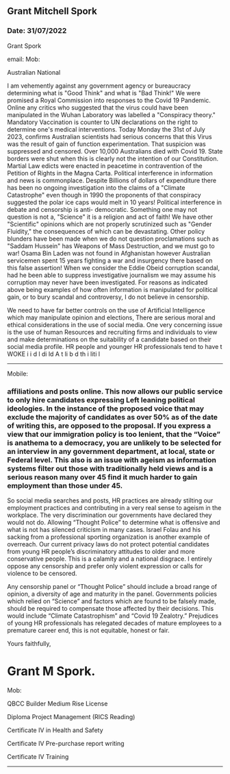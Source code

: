 ## Grant Mitchell Spork

### Date: 31/07/2022

 Grant Spork 

 email:  Mob:

 Australian National

 I am vehemently against any government agency or bureaucracy determining what is "Good Think" and what is "Bad Think!" We were promised a Royal Commission into responses to the Covid 19 Pandemic. Online any critics who suggested that the virus could have been manipulated in the Wuhan Laboratory was labelled a "Conspiracy theory." Mandatory Vaccination is counter to UN declarations on the right to determine one's medical interventions. Today Monday the 31st of July 2023, confirms Australian scientists had serious concerns that this Virus was the result of gain of function experimentation. That suspicion was suppressed and censored. Over 10,000 Australians died with Covid 19. State borders were shut when this is clearly not the intention of our Constitution. Martial Law edicts were enacted in peacetime in contravention of the Petition of Rights in the Magna Carta. Political interference in information and news is commonplace. Despite Billions of dollars of expenditure there has been no ongoing investigation into the claims of a "Climate Catastrophe" even though in 1990 the proponents of that conspiracy suggested the polar ice caps would melt in 10 years! Political interference in debate and censorship is anti- democratic. Something one may not question is not a, "Science" it is a religion and act of faith! We have other "Scientific" opinions which are not properly scrutinized such as "Gender Fluidity," the consequences of which can be devastating. Other policy blunders have been made when we do not question proclamations such as "Saddam Hussein" has Weapons of Mass Destruction, and we must go to war! Osama Bin Laden was not found in Afghanistan however Australian servicemen spent 15 years fighting a war and insurgency there based on this false assertion! When we consider the Eddie Obeid corruption scandal, had he been able to suppress investigative journalism we may assume his corruption may never have been investigated. For reasons as indicated above being examples of how often information is manipulated for political gain, or to bury scandal and controversy, I do not believe in censorship. 

 We need to have far better controls on the use of Artificial Intelligence which may manipulate opinion and elections, There are serious moral and ethical considerations in the use of social media. One very concerning issue is the use of human Resources and recruiting firms and individuals to view and make determinations on the suitability of a candidate based on their social media profile. HR people and younger HR professionals tend to have
 t WOKE i i d l di ld A t li b d th i liti l


-----

Mobile:

### affiliations and posts online. This now allows our public service to only hire candidates expressing Left leaning political ideologies. In the instance of the proposed voice that may exclude the majority of candidates as over 50% as of the date of writing this, are opposed to the proposal. If you express a view that our immigration policy is too lenient, that the “Voice” is anathema to a democracy, you are unlikely to be selected for an interview in any government department, at local, state or Federal level. This also is an issue with ageism as information systems filter out those with traditionally held views and is a serious reason many over 45 find it much harder to gain employment than those under 45.

 So social media searches and posts, HR practices are already stilting our employment practices and contributing in a very real sense to ageism in the workplace. The very discrimination our governments have declared they would not do. Allowing “Thought Police” to determine what is offensive and what is not has silenced criticism in many cases. Israel Folau and his sacking from a professional sporting organization is another example of overreach. Our current privacy laws do not protect potential candidates from young HR people’s discriminatory attitudes to older and more conservative people. This is a calamity and a national disgrace. I entirely oppose any censorship and prefer only violent expression or calls for violence to be censored. 

 Any censorship panel or “Thought Police” should include a broad range of opinion, a diversity of age and maturity in the panel. Governments policies which relied on “Science” and factors which are found to be falsely made, should be required to compensate those affected by their decisions. This would include “Climate Catastrophism” and “Covid 19 Zealotry.” Prejudices of young HR professionals has relegated decades of mature employees to a premature career end, this is not equitable, honest or fair.

Yours faithfully,
# Grant  M   Spork.

Mob:

QBCC Builder Medium Rise License

Diploma Project Management (RICS Reading)

Certificate IV in Health and Safety

Certificate IV Pre-purchase report writing

Certificate IV Training


-----

